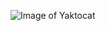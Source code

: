 ![Image of Yaktocat](https://octodex.github.com/images/yaktocat.png)

<!---
mathewguenette/mathewguenette is a ✨ special ✨ repository because its `README.md` (this file) appears on your GitHub profile.
You can click the Preview link to take a look at your changes.
--->
